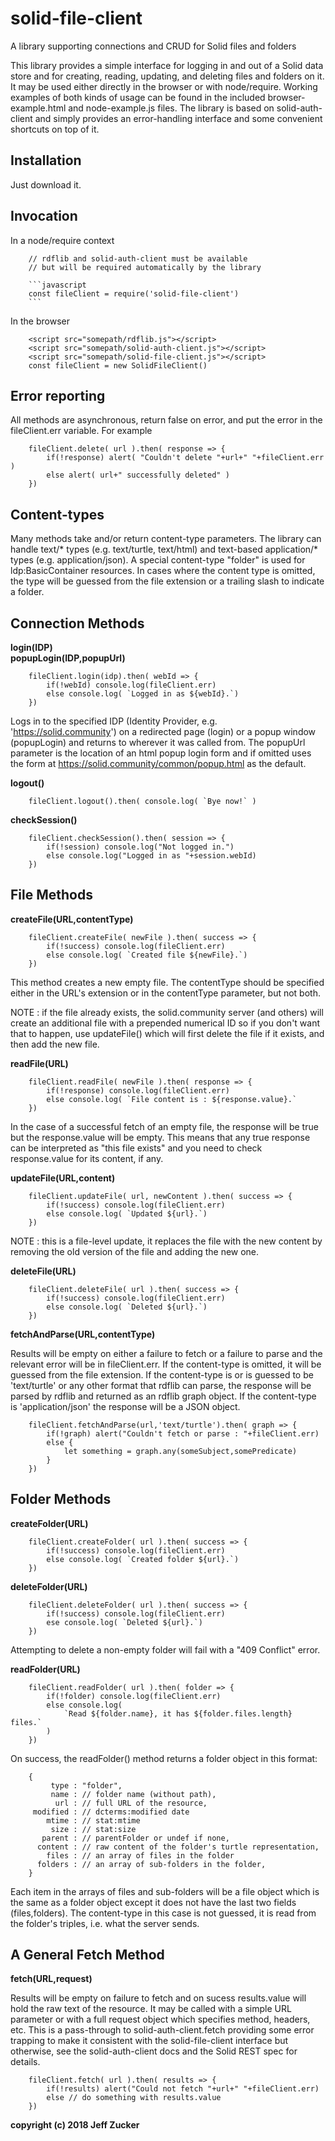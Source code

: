 # solid-file-client
A library supporting connections and CRUD for Solid files and folders

This library provides a simple interface for logging in and out of a 
Solid data store and for creating, reading, updating, and deleting
files and folders on it. It may be used either directly in the browser or 
with node/require.  Working examples of both kinds of usage can be found in
the included browser-example.html and node-example.js files.  The library
is based on solid-auth-client and simply provides an error-handling 
interface and some convenient shortcuts on top of it.

## Installation
Just download it.

## Invocation
In a node/require context

        // rdflib and solid-auth-client must be available
        // but will be required automatically by the library

        ```javascript
        const fileClient = require('solid-file-client')
        ```
In the browser

        <script src="somepath/rdflib.js"></script>
        <script src="somepath/solid-auth-client.js"></script>
        <script src="somepath/solid-file-client.js"></script>
        const fileClient = new SolidFileClient()

## Error reporting

All methods are asynchronous, return false on error, and put the error
in the fileClient.err variable.  For example
   
        fileClient.delete( url ).then( response => {
            if(!response) alert( "Couldn't delete "+url+" "+fileClient.err )
            else alert( url+" successfully deleted" )
        })

## Content-types
Many methods take and/or return content-type parameters. The library can
handle text/* types (e.g. text/turtle, text/html) and text-based application/* types (e.g. application/json). A special content-type "folder" is 
used for ldp:BasicContainer resources.  In cases where the content type is
omitted, the type will be guessed from the file extension or a trailing 
slash to indicate a folder.

## Connection Methods

**login(**IDP**)**<br>
**popupLogin(**IDP,popupUrl**)**

        fileClient.login(idp).then( webId => {
            if(!webId) console.log(fileClient.err)
            else console.log( `Logged in as ${webId}.`)
        })

Logs in to the specified IDP (Identity Provider, e.g. 'https://solid.community') on a redirected page (login) or a popup window (popupLogin) and returns to wherever it was called from.  The popupUrl parameter is the location of an html popup login form and if omitted uses the form at https://solid.community/common/popup.html as the default.

**logout()**

        fileClient.logout().then( console.log( `Bye now!` )

**checkSession()**

        fileClient.checkSession().then( session => {
            if(!session) console.log("Not logged in.")
            else console.log("Logged in as "+session.webId)
        })

## File Methods

**createFile(**URL,contentType**)**

        fileClient.createFile( newFile ).then( success => {
            if(!success) console.log(fileClient.err)
            else console.log( `Created file ${newFile}.`)
        })

This method creates a new empty file.
The contentType should be specified either in the URL's extension or in
the contentType parameter, but not both. 

NOTE : if the file already exists, the solid.community server (and others) will create an additional file with a prepended numerical ID so if you don't want that to happen, use updateFile() which will first delete the file if it exists, and then add the new file.

**readFile(**URL**)**

        fileClient.readFile( newFile ).then( response => {
            if(!response) console.log(fileClient.err)
            else console.log( `File content is : ${response.value}.`
        })

In the case of a successful fetch of an empty file, the response
will be true but the response.value will be empty.  This means
that any true response can be interpreted as "this file exists"
and you need to check response.value for its content, if any.

**updateFile(**URL,content**)**

        fileClient.updateFile( url, newContent ).then( success => {
            if(!success) console.log(fileClient.err)
            else console.log( `Updated ${url}.`)
        })

NOTE : this is a file-level update, it replaces the file with the new content by removing the old version of the file and adding the new one.

**deleteFile(**URL**)**

        fileClient.deleteFile( url ).then( success => {
            if(!success) console.log(fileClient.err)
            else console.log( `Deleted ${url}.`)
        })

**fetchAndParse(**URL,contentType**)**

Results will be empty on either a failure to fetch or a failure to parse
and the relevant error will be in fileClient.err. If the content-type is
omitted, it will be guessed from the file extension. If the  content-type
is or is guessed to be 'text/turtle' or any other format that rdflib can 
parse, the response will be parsed by rdflib and returned as an rdflib
graph object.  If the content-type is 'application/json' the response will
be a JSON object.  

        fileClient.fetchAndParse(url,'text/turtle').then( graph => {
            if(!graph) alert("Couldn't fetch or parse : "+fileClient.err)
            else {
                let something = graph.any(someSubject,somePredicate)
            }
        })


## Folder Methods

**createFolder(**URL**)**<br>

        fileClient.createFolder( url ).then( success => {
            if(!success) console.log(fileClient.err)
            else console.log( `Created folder ${url}.`)
        })

**deleteFolder(**URL**)**

        fileClient.deleteFolder( url ).then( success => {
            if(!success) console.log(fileClient.err)
            ese console.log( `Deleted ${url}.`)
        })     

Attempting to delete a non-empty folder will fail with a "409 Conflict"
error.

**readFolder(**URL**)**

        fileClient.readFolder( url ).then( folder => {
            if(!folder) console.log(fileClient.err)
            else console.log( 
                `Read ${folder.name}, it has ${folder.files.length} files.`
            )
        })

On success, the readFolder() method returns a folder object in this format:

        {
             type : "folder",
             name : // folder name (without path),
              url : // full URL of the resource,
         modified : // dcterms:modified date
            mtime : // stat:mtime
             size : // stat:size
           parent : // parentFolder or undef if none,
          content : // raw content of the folder's turtle representation,
            files : // an array of files in the folder
          folders : // an array of sub-folders in the folder,
        }

Each item in the arrays of files and sub-folders will be a file object
which is the same as a folder object except it does not have the
last two fields (files,folders).  The content-type in this
case is not guessed, it is read from the folder's triples, i.e. what the 
server sends.

## A General Fetch Method

**fetch(**URL,request**)**

Results will be empty on failure to fetch and on sucess results.value will
hold the raw text of the resource.  It may be called with a simple URL 
parameter or with a full request object which specifies method, headers, etc.
This is a pass-through to solid-auth-client.fetch providing some error 
trapping to make it consistent with the solid-file-client interface but
otherwise, see the solid-auth-client docs and the Solid REST spec for
details.

        fileClient.fetch( url ).then( results => {
            if(!results) alert("Could not fetch "+url+" "+fileClient.err)
            else // do something with results.value
        })
  
**copyright (c) 2018 Jeff Zucker**
